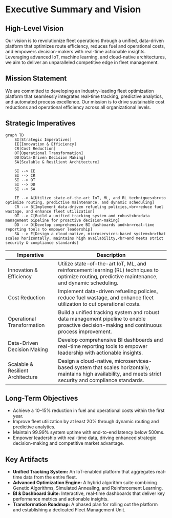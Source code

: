 # Executive Summary and Vision

## High-Level Vision
Our vision is to revolutionize fleet operations through a unified, data-driven platform that optimizes route efficiency, reduces fuel and operational costs, and empowers decision-makers with real-time actionable insights. Leveraging advanced IoT, machine learning, and cloud-native architectures, we aim to deliver an unparalleled competitive edge in fleet management.

## Mission Statement
We are committed to developing an industry-leading fleet optimization platform that seamlessly integrates real-time tracking, predictive analytics, and automated process excellence. Our mission is to drive sustainable cost reductions and operational efficiency across all organizational levels.

## Strategic Imperatives

```mermaid
graph TD
    SI[Strategic Imperatives]
    IE[Innovation & Efficiency]
    CR[Cost Reduction]
    OT[Operational Transformation]
    DD[Data-Driven Decision Making]
    SA[Scalable & Resilient Architecture]
    
    SI --> IE
    SI --> CR
    SI --> OT
    SI --> DD
    SI --> SA
    
    IE --> A[Utilize state-of-the-art IoT, ML, and RL techniques<br>to optimize routing, predictive maintenance, and dynamic scheduling]
    CR --> B[Implement data-driven refueling policies,<br>reduce fuel wastage, and enhance fleet utilization]
    OT --> C[Build a unified tracking system and robust<br>data management pipeline for proactive decision-making]
    DD --> D[Develop comprehensive BI dashboards and<br>real-time reporting tools to empower leadership]
    SA --> E[Design a cloud-native, microservices-based system<br>that scales horizontally, maintains high availability,<br>and meets strict security & compliance standards]
```

| **Imperative**                      | **Description**                                                                                                                                       |
|-------------------------------------|-------------------------------------------------------------------------------------------------------------------------------------------------------|
| Innovation & Efficiency             | Utilize state-of-the-art IoT, ML, and reinforcement learning (RL) techniques to optimize routing, predictive maintenance, and dynamic scheduling.   |
| Cost Reduction                      | Implement data-driven refueling policies, reduce fuel wastage, and enhance fleet utilization to cut operational costs.                                |
| Operational Transformation          | Build a unified tracking system and robust data management pipeline to enable proactive decision-making and continuous process improvement.         |
| Data-Driven Decision Making         | Develop comprehensive BI dashboards and real-time reporting tools to empower leadership with actionable insights.                                     |
| Scalable & Resilient Architecture   | Design a cloud-native, microservices-based system that scales horizontally, maintains high availability, and meets strict security and compliance standards. |


## Long-Term Objectives
- Achieve a 10–15% reduction in fuel and operational costs within the first year.
- Improve fleet utilization by at least 20% through dynamic routing and predictive analytics.
- Maintain 99.99% system uptime with end-to-end latency below 500ms.
- Empower leadership with real-time data, driving enhanced strategic decision-making and competitive market advantage.

## Key Artifacts
- **Unified Tracking System:** An IoT-enabled platform that aggregates real-time data from the entire fleet.
- **Advanced Optimization Engine:** A hybrid algorithm suite combining Genetic Algorithms, Simulated Annealing, and Reinforcement Learning.
- **BI & Dashboard Suite:** Interactive, real-time dashboards that deliver key performance metrics and actionable insights.
- **Transformation Roadmap:** A phased plan for rolling out the platform and establishing a dedicated Fleet Management Unit.

